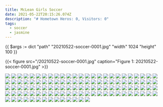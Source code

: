 ```yaml
---
title: McLean Girls Soccer
date: 2021-05-22T20:15:26.074Z
description: "# Hometown Heros: 0, Visitors: 0"
tags:
  - soccer
  - jasmine
---
```

{{ $args := dict 
  "path" "20210522-soccer-0001.jpg" 
  "width" 1024 
  "height" 100 
}}

{{< figure src="/20210522-soccer-0001.jpg" caption="Figure 1: 20210522-soccer-0001.jpg" >}}

<img src="https://edc.imgix.net/20210522-soccer-0001.jpg?fit=clip&h=1000&w=1000">
<img src="https://edc.imgix.net/20210522-soccer-0008.jpg?fit=clip&h=1000&w=1000">
<img src="https://edc.imgix.net/20210522-soccer-0017.jpg?fit=clip&h=1000&w=1000">
<img src="https://edc.imgix.net/20210522-soccer-0019.jpg?fit=clip&h=1000&w=1000">
<img src="https://edc.imgix.net/20210522-soccer-0034.jpg?fit=clip&h=1000&w=1000">
<img src="https://edc.imgix.net/20210522-soccer-0035.jpg?fit=clip&h=1000&w=1000">
<img src="https://edc.imgix.net/20210522-soccer-0044.jpg?fit=clip&h=1000&w=1000">
<img src="https://edc.imgix.net/20210522-soccer-0050.jpg?fit=clip&h=1000&w=1000">
<img src="https://edc.imgix.net/20210522-soccer-0055.jpg?fit=clip&h=1000&w=1000">
<img src="https://edc.imgix.net/20210522-soccer-0058.jpg?fit=clip&h=1000&w=1000">
<img src="https://edc.imgix.net/20210522-soccer-0063.jpg?fit=clip&h=1000&w=1000">
<img src="https://edc.imgix.net/20210522-soccer-0064.jpg?fit=clip&h=1000&w=1000">
<img src="https://edc.imgix.net/20210522-soccer-0079.jpg?fit=clip&h=1000&w=1000">
<img src="https://edc.imgix.net/20210522-soccer-0093.jpg?fit=clip&h=1000&w=1000">
<img src="https://edc.imgix.net/20210522-soccer-0099.jpg?fit=clip&h=1000&w=1000">
<img src="https://edc.imgix.net/20210522-soccer-0132.jpg?fit=clip&h=1000&w=1000">
<img src="https://edc.imgix.net/20210522-soccer-0147.jpg?fit=clip&h=1000&w=1000">
<img src="https://edc.imgix.net/20210522-soccer-0162.jpg?fit=clip&h=1000&w=1000">
<img src="https://edc.imgix.net/20210522-soccer-0169.jpg?fit=clip&h=1000&w=1000">
<img src="https://edc.imgix.net/20210522-soccer-0210.jpg?fit=clip&h=1000&w=1000">
<img src="https://edc.imgix.net/20210522-soccer-0211.jpg?fit=clip&h=1000&w=1000">
<img src="https://edc.imgix.net/20210522-soccer-0230.jpg?fit=clip&h=1000&w=1000">
<img src="https://edc.imgix.net/20210522-soccer-0231.jpg?fit=clip&h=1000&w=1000">
<img src="https://edc.imgix.net/20210522-soccer-0237.jpg?fit=clip&h=1000&w=1000">
<img src="https://edc.imgix.net/20210522-soccer-0240.jpg?fit=clip&h=1000&w=1000">
<img src="https://edc.imgix.net/20210522-soccer-0242.jpg?fit=clip&h=1000&w=1000">
<img src="https://edc.imgix.net/20210522-soccer-0246.jpg?fit=clip&h=1000&w=1000">
<img src="https://edc.imgix.net/20210522-soccer-0270.jpg?fit=clip&h=1000&w=1000">
<img src="https://edc.imgix.net/20210522-soccer-0282.jpg?fit=clip&h=1000&w=1000">
<img src="https://edc.imgix.net/20210522-soccer-0283.jpg?fit=clip&h=1000&w=1000">
<img src="https://edc.imgix.net/20210522-soccer-0328.jpg?fit=clip&h=1000&w=1000">
<img src="https://edc.imgix.net/20210522-soccer-0329.jpg?fit=clip&h=1000&w=1000">
<img src="https://edc.imgix.net/20210522-soccer-0330.jpg?fit=clip&h=1000&w=1000">
<img src="https://edc.imgix.net/20210522-soccer-0338.jpg?fit=clip&h=1000&w=1000">
<img src="https://edc.imgix.net/20210522-soccer-0357.jpg?fit=clip&h=1000&w=1000">
<img src="https://edc.imgix.net/20210522-soccer-0383.jpg?fit=clip&h=1000&w=1000">
<img src="https://edc.imgix.net/20210522-soccer-0394.jpg?fit=clip&h=1000&w=1000">
<img src="https://edc.imgix.net/20210522-soccer-0400.jpg?fit=clip&h=1000&w=1000">
<img src="https://edc.imgix.net/20210522-soccer-0412.jpg?fit=clip&h=1000&w=1000">
<img src="https://edc.imgix.net/20210522-soccer-0423.jpg?fit=clip&h=1000&w=1000">
<img src="https://edc.imgix.net/20210522-soccer-0441.jpg?fit=clip&h=1000&w=1000">
<img src="https://edc.imgix.net/20210522-soccer-0453.jpg?fit=clip&h=1000&w=1000">
<img src="https://edc.imgix.net/20210522-soccer-0478.jpg?fit=clip&h=1000&w=1000">
<img src="https://edc.imgix.net/20210522-soccer-0488.jpg?fit=clip&h=1000&w=1000">
<img src="https://edc.imgix.net/20210522-soccer-0489.jpg?fit=clip&h=1000&w=1000">
<img src="https://edc.imgix.net/20210522-soccer-0539.jpg?fit=clip&h=1000&w=1000">
<img src="https://edc.imgix.net/20210522-soccer-0550.jpg?fit=clip&h=1000&w=1000">
<img src="https://edc.imgix.net/20210522-soccer-0551.jpg?fit=clip&h=1000&w=1000">
<img src="https://edc.imgix.net/20210522-soccer-0564.jpg?fit=clip&h=1000&w=1000">
<img src="https://edc.imgix.net/20210522-soccer-0574.jpg?fit=clip&h=1000&w=1000">
<img src="https://edc.imgix.net/20210522-soccer-0585.jpg?fit=clip&h=1000&w=1000">
<img src="https://edc.imgix.net/20210522-soccer-0591.jpg?fit=clip&h=1000&w=1000">
<img src="https://edc.imgix.net/20210522-soccer-0597.jpg?fit=clip&h=1000&w=1000">
<img src="https://edc.imgix.net/20210522-soccer-0600.jpg?fit=clip&h=1000&w=1000">
<img src="https://edc.imgix.net/20210522-soccer-0628.jpg?fit=clip&h=1000&w=1000">
<img src="https://edc.imgix.net/20210522-soccer-0639.jpg?fit=clip&h=1000&w=1000">
<img src="https://edc.imgix.net/20210522-soccer-0642.jpg?fit=clip&h=1000&w=1000">
<img src="https://edc.imgix.net/20210522-soccer-0644.jpg?fit=clip&h=1000&w=1000">
<img src="https://edc.imgix.net/20210522-soccer-0656.jpg?fit=clip&h=1000&w=1000">
<img src="https://edc.imgix.net/20210522-soccer-0657.jpg?fit=clip&h=1000&w=1000">
<img src="https://edc.imgix.net/20210522-soccer-0674.jpg?fit=clip&h=1000&w=1000">
<img src="https://edc.imgix.net/20210522-soccer-0688.jpg?fit=clip&h=1000&w=1000">
<img src="https://edc.imgix.net/20210522-soccer-0697.jpg?fit=clip&h=1000&w=1000">
<img src="https://edc.imgix.net/20210522-soccer-0732.jpg?fit=clip&h=1000&w=1000">
<img src="https://edc.imgix.net/20210522-soccer-0733.jpg?fit=clip&h=1000&w=1000">
<img src="https://edc.imgix.net/20210522-soccer-0761.jpg?fit=clip&h=1000&w=1000">
<img src="https://edc.imgix.net/20210522-soccer-0764.jpg?fit=clip&h=1000&w=1000">
<img src="https://edc.imgix.net/20210522-soccer-0775.jpg?fit=clip&h=1000&w=1000">
<img src="https://edc.imgix.net/20210522-soccer-0790.jpg?fit=clip&h=1000&w=1000">
<img src="https://edc.imgix.net/20210522-soccer-0793.jpg?fit=clip&h=1000&w=1000">
<img src="https://edc.imgix.net/20210522-soccer-0794.jpg?fit=clip&h=1000&w=1000">
<img src="https://edc.imgix.net/20210522-soccer-0826.jpg?fit=clip&h=1000&w=1000">
<img src="https://edc.imgix.net/20210522-soccer-0831.jpg?fit=clip&h=1000&w=1000">
<img src="https://edc.imgix.net/20210522-soccer-0844.jpg?fit=clip&h=1000&w=1000">
<img src="https://edc.imgix.net/20210522-soccer-0866.jpg?fit=clip&h=1000&w=1000">
<img src="https://edc.imgix.net/20210522-soccer-0869.jpg?fit=clip&h=1000&w=1000">
<img src="https://edc.imgix.net/20210522-soccer-0870.jpg?fit=clip&h=1000&w=1000">
<img src="https://edc.imgix.net/20210522-soccer-0881.jpg?fit=clip&h=1000&w=1000">
<img src="https://edc.imgix.net/20210522-soccer-0888.jpg?fit=clip&h=1000&w=1000">
<img src="https://edc.imgix.net/20210522-soccer-0900.jpg?fit=clip&h=1000&w=1000">
<img src="https://edc.imgix.net/20210522-soccer-0932.jpg?fit=clip&h=1000&w=1000">
<img src="https://edc.imgix.net/20210522-soccer-0979.jpg?fit=clip&h=1000&w=1000">
<img src="https://edc.imgix.net/20210522-soccer-0996.jpg?fit=clip&h=1000&w=1000">
<img src="https://edc.imgix.net/20210522-soccer-0998.jpg?fit=clip&h=1000&w=1000">
<img src="https://edc.imgix.net/20210522-soccer-1021.jpg?fit=clip&h=1000&w=1000">
<img src="https://edc.imgix.net/20210522-soccer-1022.jpg?fit=clip&h=1000&w=1000">
<img src="https://edc.imgix.net/20210522-soccer-1035.jpg?fit=clip&h=1000&w=1000">
<img src="https://edc.imgix.net/20210522-soccer-1046.jpg?fit=clip&h=1000&w=1000">
<img src="https://edc.imgix.net/20210522-soccer-1085.jpg?fit=clip&h=1000&w=1000">
<img src="https://edc.imgix.net/20210522-soccer-1101.jpg?fit=clip&h=1000&w=1000">
<img src="https://edc.imgix.net/20210522-soccer-1104.jpg?fit=clip&h=1000&w=1000">
<img src="https://edc.imgix.net/20210522-soccer-1106.jpg?fit=clip&h=1000&w=1000">
<img src="https://edc.imgix.net/20210522-soccer-1119.jpg?fit=clip&h=1000&w=1000">
<img src="https://edc.imgix.net/20210522-soccer-1175.jpg?fit=clip&h=1000&w=1000">
<img src="https://edc.imgix.net/20210522-soccer-1196.jpg?fit=clip&h=1000&w=1000">
<img src="https://edc.imgix.net/20210522-soccer-1219.jpg?fit=clip&h=1000&w=1000">
<img src="https://edc.imgix.net/20210522-soccer-1223.jpg?fit=clip&h=1000&w=1000">
<img src="https://edc.imgix.net/20210522-soccer-1277.jpg?fit=clip&h=1000&w=1000">
<img src="https://edc.imgix.net/20210522-soccer-1285.jpg?fit=clip&h=1000&w=1000">
<img src="https://edc.imgix.net/20210522-soccer-1300.jpg?fit=clip&h=1000&w=1000">
<img src="https://edc.imgix.net/20210522-soccer-1301.jpg?fit=clip&h=1000&w=1000">
<img src="https://edc.imgix.net/20210522-soccer-1302.jpg?fit=clip&h=1000&w=1000">
<img src="https://edc.imgix.net/20210522-soccer-1329.jpg?fit=clip&h=1000&w=1000">
<img src="https://edc.imgix.net/20210522-soccer-1354.jpg?fit=clip&h=1000&w=1000">
<img src="https://edc.imgix.net/20210522-soccer-1355.jpg?fit=clip&h=1000&w=1000">
<img src="https://edc.imgix.net/20210522-soccer-1359.jpg?fit=clip&h=1000&w=1000">
<img src="https://edc.imgix.net/20210522-soccer-1374.jpg?fit=clip&h=1000&w=1000">
<img src="https://edc.imgix.net/20210522-soccer-1386.jpg?fit=clip&h=1000&w=1000">
<img src="https://edc.imgix.net/20210522-soccer-1408.jpg?fit=clip&h=1000&w=1000">
<img src="https://edc.imgix.net/20210522-soccer-1423.jpg?fit=clip&h=1000&w=1000">
<img src="https://edc.imgix.net/20210522-soccer-1425.jpg?fit=clip&h=1000&w=1000">
<img src="https://edc.imgix.net/20210522-soccer-1434.jpg?fit=clip&h=1000&w=1000">
<img src="https://edc.imgix.net/20210522-soccer-1447.jpg?fit=clip&h=1000&w=1000">
<img src="https://edc.imgix.net/20210522-soccer-1462.jpg?fit=clip&h=1000&w=1000">
